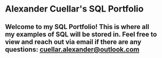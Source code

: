 # Alexander Cuellar's SQL Portfolio 

## Welcome to my SQL Portfolio! This is where all my examples of SQL will be stored in. Feel free to view and reach out via email if there are any questions: cuellar.alexander@outlook.com
